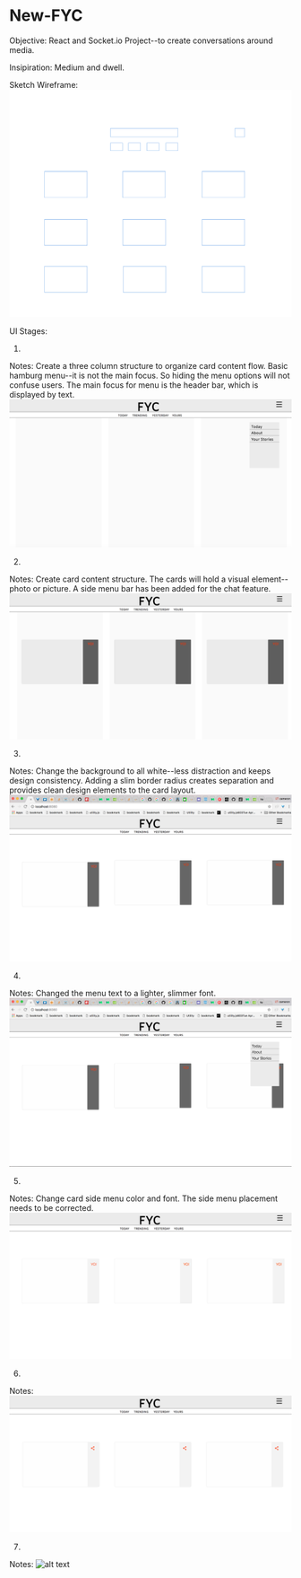 # New-FYC
Objective: React and Socket.io Project--to create conversations around media.

Insipiration: Medium and dwell.

Sketch Wireframe: 
![alt text](https://github.com/campriest/New-FYC/blob/master/Screen%20Shot%202017-07-08%20at%208.58.44%20AM.png)

UI Stages:

1.
Notes: Create a three column structure to organize card content flow. Basic hamburg menu--it is not the main focus. So hiding the menu options will not confuse users. The main focus for menu is the header bar, which is displayed by text.
![alt text](https://github.com/campriest/New-FYC/blob/master/Screen%20Shot%202017-06-28%20at%208.49.36%20PM.png)

2.
Notes: Create card content structure. The cards will hold a visual element--photo or picture. A side menu bar has been added for the chat feature.
![alt text](https://github.com/campriest/New-FYC/blob/master/Screen%20Shot%202017-07-02%20at%209.05.19%20PM.png)

3.
Notes: Change the background to all white--less distraction and keeps design consistency. Adding a slim border radius creates separation and provides clean design elements to the card layout. 
![alt text](https://github.com/campriest/New-FYC/blob/master/Screen%20Shot%202017-07-03%20at%208.15.14%20AM.png)

4.
Notes: Changed the menu text to a lighter, slimmer font. 
![alttext](https://github.com/campriest/New-FYC/blob/master/Screen%20Shot%202017-07-03%20at%208.15.22%20AM.png)

5.
Notes: Change card side menu color and font. The side menu placement needs to be corrected. 
![alt text](https://github.com/campriest/New-FYC/blob/master/Screen%20Shot%202017-07-03%20at%2010.46.01%20AM.png)

6.
Notes:
![alt text](https://github.com/campriest/New-FYC/blob/master/Screen%20Shot%202017-07-08%20at%2011.42.41%20AM.png)

7. 
Notes:
![alt text]()
